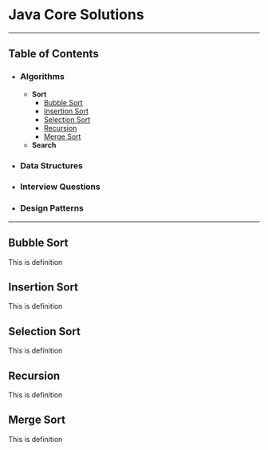 # Java Core Solutions

---

## Table of Contents
- ### Algorithms
  - **Sort**
    - [Bubble Sort](#bubble-sort)
    - [Insertion Sort](#insertion-sort)
    - [Selection Sort](#selection-sort)
    - [Recursion](#recursion)
    - [Merge Sort](#merge-sort)
  - **Search**
- ### Data Structures
- ### Interview Questions
- ### Design Patterns
---
## Bubble Sort
This is definition

## Insertion Sort
This is definition

## Selection Sort
This is definition

## Recursion
This is definition

## Merge Sort
This is definition
